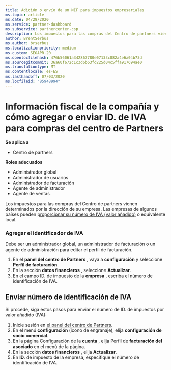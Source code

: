 ```yaml
---
title: Adición o envío de un NIF para impuestos empresariales
ms.topic: article
ms.date: 04/28/2020
ms.service: partner-dashboard
ms.subservice: partnercenter-csp
description: Los impuestos para las compras del Centro de partners vienen determinados por la dirección de su empresa. En algunos países, las empresas pueden proporcionar su número de IVA o equivalente local.
author: BrentSerbus
ms.author: brserbus
ms.localizationpriority: medium
ms.custom: SEOAPR.20
ms.openlocfilehash: 476b56061a342867780e07133c882a4e6a04b73d
ms.sourcegitcommit: 36a60f672c1c3d6b63fd225d04c5ffa917694ae0
ms.translationtype: MT
ms.contentlocale: es-ES
ms.lasthandoff: 07/03/2020
ms.locfileid: "85948994"
---
```

# <a name="company-tax-information-and-how-to-add-or-submit-vat-ids-for-partner-center-purchases"></a>Información fiscal de la compañía y cómo agregar o enviar ID. de IVA para compras del centro de Partners

**Se aplica a**

- Centro de partners

**Roles adecuados**
-   Administrador global
-   Administrador de usuarios
-   Administrador de facturación
-   Agente de administrador
-   Agente de ventas

Los impuestos para las compras del Centro de partners vienen determinados por la dirección de su empresa. Las empresas de algunos países pueden [proporcionar su número de IVA (valor añadido)](#submit-vat-id-number) o equivalente local.

### <a name="add-your-vat-id"></a>Agregar el identificador de IVA

Debe ser un administrador global, un administrador de facturación o un agente de administración para editar el perfil de facturación.

1.  En el **panel del centro de Partners** , vaya a **configuración** y seleccione **Perfil de facturación**.
2.  En la sección **datos financieros** , seleccione **Actualizar**.
3.  En el campo ID. de impuesto de la **empresa** , escriba el número de identificación de IVA.

## <a name="submit-vat-id-number"></a>Enviar número de identificación de IVA

Si procede, siga estos pasos para enviar el número de ID. de impuestos por valor añadido (IVA):

1. Inicie sesión en [el panel del centro de Partners](https://partner.microsoft.com/dashboard/).
2. En el menú **configuración** (icono de engranaje), elija **configuración de socio comercial**.
3. En la página Configuración de la **cuenta** , elija Perfil de **facturación del asociado** en el menú de la página.
4. En la sección **datos financieros** , elija **Actualizar**.
5. En **ID**. de impuesto de la empresa, especifique el número de identificación de IVA.
